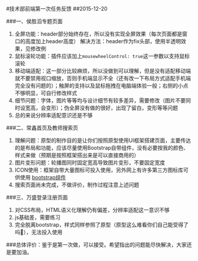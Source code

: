 #技术部前端第一次任务反馈
##2015-12-20

###一、侯胜滔专题页面

1. 全屏功能：header部分始终存在，所以没有实现全屏效果（每次页面都是窗口的高度加上header高度）  解决方法：header作为fix头部，使用半透明效果，见修改例
2. 鼠标滚轮功能：插件应该加上`mousewheelControl: true`这一参数以支持鼠标滚轮
3. 移动端适配：这一部分比较麻烦，所以没做到可以理解，但是没有适配移动端就不要禁用视口缩放，否则手机端显示不全（还有改一下布局方式适配手机端完全没有问题的）；触屏的支持以及鼠标拖拽在电脑端体验一般；右侧的小点不够明显，可自行修改样式
4. 细节问题：字体，图片等等均与设计细节有较多差异，需要修改（图片不要同时设宽高，会变形）；伪全屏没有做的很好，出现了留白，变形等等问题
5. 总的来说分辨率适配意识还是不够

###二、常鑫首页及教师搜索页

1. 理解问题：原型的制作目的是让你们按照原型使用UI框架搭建页面，主要传达的是布局和功能，应该尽量使用Bootstrap自带组件，没有必要按我的颜色、样式来做（预期是按照框架搭出来是可以直接商用的）
2. 图片变形问题：轮播图同时固定宽高导致图片变形，不要固定宽度
3. ICON使用：框架自带大量图标可投入使用，另外网上有许多第三方图标库可供使用 [bootstrap组件](http://http://v3.bootcss.com/components/)
4. 搜索页面尚未完成，不做评价，制作过程注意上述问题

###三、万盛登录注册页面

1. 对CSS布局，HTML语义化理解仍有偏差，分辨率适配这一意识不够
2. js基础差，需要练习
3. 完全脱离bootstrap，样式同样参照了原型（原型这么难看你们自己能受得了吗👿），无法投入使用

###总体评价：鉴于是第一次做，可以接受。希望指出的问题能尽快解决，大家还是要加油。